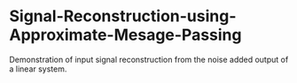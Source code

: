 # Signal-Reconstruction-using-Approximate-Mesage-Passing
Demonstration of input signal reconstruction from the noise added output of a linear system.
